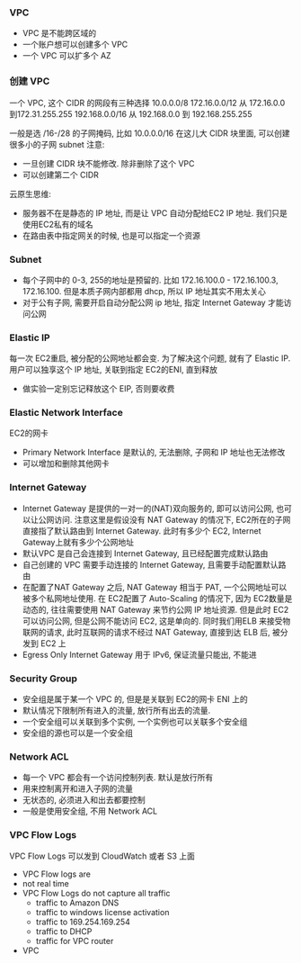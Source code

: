 ### VPC 
- VPC 是不能跨区域的
- 一个账户想可以创建多个 VPC
- 一个 VPC 可以扩多个 AZ

### 创建 VPC
一个 VPC, 这个 CIDR 的网段有三种选择
10.0.0.0/8
172.16.0.0/12 从 172.16.0.0 到172.31.255.255
192.168.0.0/16 从 192.168.0.0 到 192.168.255.255

一般是选 /16-/28 的子网掩码, 比如 10.0.0.0/16
在这儿大 CIDR 块里面, 可以创建很多小的子网 subnet
注意: 
- 一旦创建 CIDR 块不能修改. 除非删除了这个 VPC
- 可以创建第二个 CIDR

云原生思维: 
- 服务器不在是静态的 IP 地址, 而是让 VPC 自动分配给EC2 IP 地址. 我们只是使用EC2私有的域名
- 在路由表中指定网关的时候, 也是可以指定一个资源

### Subnet
- 每个子网中的  0-3, 255的地址是预留的. 比如 172.16.100.0 - 172.16.100.3, 172.16.100. 但是本质子网内部都用 dhcp, 所以 IP 地址其实不用太关心
- 对于公有子网, 需要开启自动分配公网 ip 地址, 指定 Internet Gateway 才能访问公网

### Elastic IP
每一次 EC2重启, 被分配的公网地址都会变. 为了解决这个问题, 就有了 Elastic IP. 用户可以独享这个 IP 地址, 关联到指定 EC2的ENI, 直到释放
- 做实验一定别忘记释放这个 EIP, 否则要收费

### Elastic Network Interface
EC2的网卡
- Primary Network Interface 是默认的, 无法删除, 子网和 IP 地址也无法修改
- 可以增加和删除其他网卡

### Internet Gateway
- Internet Gateway 是提供的一对一的(NAT)双向服务的, 即可以访问公网, 也可以让公网访问. 注意这里是假设没有 NAT Gateway 的情况下, EC2所在的子网直接指了默认路由到 Internet Gateway. 此时有多少个 EC2, Internet Gateway上就有多少个公网地址
- 默认VPC 是自己会连接到 Internet Gateway, 且已经配置完成默认路由
- 自己创建的 VPC 需要手动连接的 Internet Gateway, 且需要手动配置默认路由
- 在配置了NAT Gateway 之后, NAT Gateway 相当于 PAT, 一个公网地址可以被多个私网地址使用. 在 EC2配置了 Auto-Scaling 的情况下, 因为 EC2数量是动态的, 往往需要使用 NAT Gateway 来节约公网 IP 地址资源. 但是此时 EC2可以访问公网, 但是公网不能访问 EC2, 这是单向的. 同时我们用ELB 来接受物联网的请求, 此时互联网的请求不经过 NAT Gateway, 直接到达 ELB 后, 被分发到 EC2 上
- Egress Only Internet Gateway 用于 IPv6, 保证流量只能出, 不能进
### Security Group
- 安全组是属于某一个 VPC 的, 但是是关联到 EC2的网卡 ENI 上的
- 默认情况下限制所有进入的流量, 放行所有出去的流量. 
- 一个安全组可以关联到多个实例, 一个实例也可以关联多个安全组
- 安全组的源也可以是一个安全组

### Network ACL 
- 每一个 VPC 都会有一个访问控制列表. 默认是放行所有
- 用来控制离开和进入子网的流量
- 无状态的, 必须进入和出去都要控制
- 一般是使用安全组, 不用 Network ACL
### VPC Flow Logs
VPC Flow Logs 可以发到 CloudWatch 或者 S3 上面
- VPC Flow logs are 
- not real time
- VPC Flow Logs do not capture all traffic
	- traffic to Amazon DNS
	- traffic to windows license activation
	- traffic to 169.254.169.254
	- traffic to DHCP
	- traffic for VPC router
- VPC 


